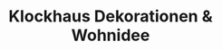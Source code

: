 ---
title: "Klockhaus Dekorationen & Wohnidee"
url: /duesseldorf/klockhaus-dekorationen-und-wohnidee/
shop: Raumausstattung
---